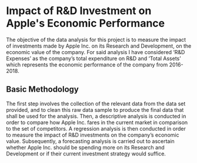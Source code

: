 # Impact of R&D Investment on Apple's Economic Performance

The objective of the data analysis for this project is to measure the impact of investments made by Apple Inc. on its Research and Development, on the economic value of the company. For said analysis I have considered ‘R&D Expenses’ as the company’s total expenditure on R&D and ‘Total Assets’ which represents the economic performance of the company from 2016-2018. 

## Basic Methodology

The first step involves the collection of the relevant data from the data set provided, and to clean this raw data sample to produce the final data that shall be used for the analysis. Then, a descriptive analysis is conducted in order to compare how Apple Inc. fares in the current market in comparison to the set of competitors. A regression analysis is then conducted in order to measure the impact of R&D investments on the company’s economic value. Subsequently, a forecasting analysis is carried out to ascertain whether Apple Inc. should be spending more on its Research and Development or if their current investment strategy would suffice.

